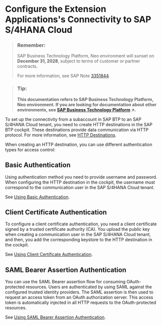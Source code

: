 <!-- loio672dfbdd740944eaad45d063bf90440c -->

# Configure the Extension Applications's Connectivity to SAP S/4HANA Cloud

> ### Remember:  
> SAP Business Technology Platform, Neo environment will sunset on **December 31, 2028**, subject to terms of customer or partner contracts.
> 
> For more information, see SAP Note [3351844](https://me.sap.com/notes/3351844).

> ### Tip:  
> **This documentation refers to SAP Business Technology Platform, Neo environment. If you are looking for documentation about other environments, see [SAP Business Technology Platform](https://help.sap.com/viewer/65de2977205c403bbc107264b8eccf4b/Cloud/en-US/6a2c1ab5a31b4ed9a2ce17a5329e1dd8.html "SAP Business Technology Platform (SAP BTP) is an integrated offering comprised of the following technology portfolios: application development; process automation; integration; data, analytics, and enterprise planning; artificial intelligence. The platform offers users the ability to turn data into business value, compose end-to-end business processes, connect entire IT landscapes, and personalize, build and extend SAP applications. This reduces the overall total cost of ownership maintaining SAP landscapes and third-party software across end-to-end business processes.") :arrow_upper_right:.**

To set up the connectivity from a subaccount in SAP BTP to an SAP S/4HANA Cloud tenant, you need to create HTTP destinations in the SAP BTP cockpit. These destinations provide data communication via HTTP protocol. For more information, see [HTTP Destinations](https://help.sap.com/viewer/cca91383641e40ffbe03bdc78f00f681/Cloud/en-US/b068356dd7c34cf7ad6b6023deeb317d.html).

When creating an HTTP destination, you can use different authentication types for access control:



<a name="loio672dfbdd740944eaad45d063bf90440c__section_cqs_5tn_4cb"/>

## Basic Authentication

Using authentication method you need to provide username and password. When configuring the HTTP destination in the cockpit, the username must correspond to the communication user in the SAP S/4HANA Cloud tenant.

See [Using Basic Authentication](using-basic-authentication-f4c0ad4.md#loiof4c0ad4a1c7d44e992826bb5c939c487).



<a name="loio672dfbdd740944eaad45d063bf90440c__section_ny4_5tn_4cb"/>

## Client Certificate Authentication

To configure a client certificate authentication, you need a client certificate signed by a trusted certificate authority \(CA\). You upload the public key when creating a communication user in the SAP S/4HANA Cloud tenant, and then, you add the corresponding keystore to the HTTP destination in the cockpit.

See [Using Client Certificate Authentication](using-client-certificate-authentication-d360a3d.md#loiod360a3d2af2d426d8243e44bd8ef6a30).



<a name="loio672dfbdd740944eaad45d063bf90440c__section_nsq_stn_4cb"/>

## SAML Bearer Assertion Authentication

You can use the SAML Bearer assertion flow for consuming OAuth-protected resources. Users are authenticated by using SAML against the configured trusted identity providers. The SAML assertion is then used to request an access token from an OAuth authorization server. This access token is automatically injected in all HTTP requests to the OAuth-protected resources.

See [Using SAML Bearer Assertion Authentication](using-saml-bearer-assertion-authentication-a4f1d55.md#loioa4f1d55c57b446fc8d66a9f59009225f).


